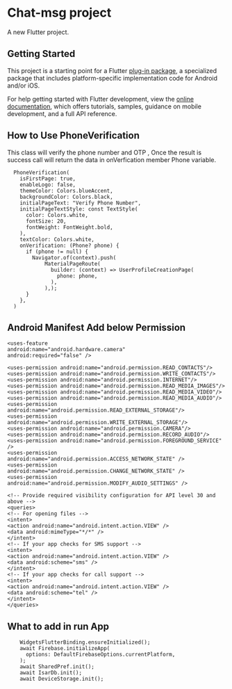 # Chat-msg project

A new Flutter project.

## Getting Started

This project is a starting point for a Flutter
[plug-in package](https://flutter.dev/developing-packages/),
a specialized package that includes platform-specific implementation code for
Android and/or iOS.

For help getting started with Flutter development, view the
[online documentation](https://flutter.dev/docs), which offers tutorials,
samples, guidance on mobile development, and a full API reference.

## How to Use PhoneVerification 
This class will verify the phone number and OTP , Once the result is success call will return the data in onVerfication member Phone variable.

      PhoneVerification(
        isFirstPage: true,
        enableLogo: false,
        themeColor: Colors.blueAccent,
        backgroundColor: Colors.black,
        initialPageText: "Verify Phone Number",
        initialPageTextStyle: const TextStyle(
          color: Colors.white,
          fontSize: 20,
          fontWeight: FontWeight.bold,
        ),
        textColor: Colors.white,
        onVerification: (Phone? phone) {
          if (phone != null) {
            Navigator.of(context).push(
                MaterialPageRoute(
                  builder: (context) => UserProfileCreationPage(
                    phone: phone,
                  ),
                ),);
          }
        },
      )
  ## Android Manifest Add below Permission
  
    <uses-feature
    android:name="android.hardware.camera"
    android:required="false" />
    
    <uses-permission android:name="android.permission.READ_CONTACTS"/>
    <uses-permission android:name="android.permission.WRITE_CONTACTS"/>
    <uses-permission android:name="android.permission.INTERNET"/>
    <uses-permission android:name="android.permission.READ_MEDIA_IMAGES"/>
    <uses-permission android:name="android.permission.READ_MEDIA_VIDEO"/>
    <uses-permission android:name="android.permission.READ_MEDIA_AUDIO"/>
    <uses-permission android:name="android.permission.READ_EXTERNAL_STORAGE"/>
    <uses-permission android:name="android.permission.WRITE_EXTERNAL_STORAGE"/>
    <uses-permission android:name="android.permission.CAMERA"/>
    <uses-permission android:name="android.permission.RECORD_AUDIO"/>
    <uses-permission android:name="android.permission.FOREGROUND_SERVICE" />
    <uses-permission android:name="android.permission.ACCESS_NETWORK_STATE" />
    <uses-permission android:name="android.permission.CHANGE_NETWORK_STATE" />
    <uses-permission android:name="android.permission.MODIFY_AUDIO_SETTINGS" />
    
    <!-- Provide required visibility configuration for API level 30 and above -->
    <queries>
    <!-- For opening files -->
    <intent>
    <action android:name="android.intent.action.VIEW" />
    <data android:mimeType="*/*" />
    </intent>
    <!-- If your app checks for SMS support -->
    <intent>
    <action android:name="android.intent.action.VIEW" />
    <data android:scheme="sms" />
    </intent>
    <!-- If your app checks for call support -->
    <intent>
    <action android:name="android.intent.action.VIEW" />
    <data android:scheme="tel" />
    </intent>
    </queries>

## What to add in run App

        WidgetsFlutterBinding.ensureInitialized();
        await Firebase.initializeApp(
          options: DefaultFirebaseOptions.currentPlatform,
        );
        await SharedPref.init();
        await IsarDb.init();
        await DeviceStorage.init();
        
